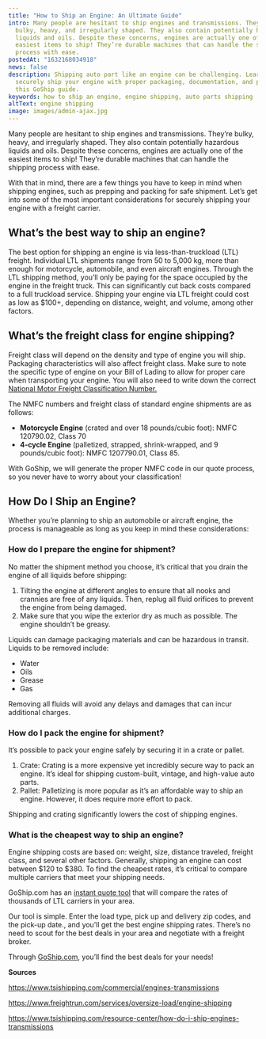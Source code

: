 ```yaml
---
title: "How to Ship an Engine: An Ultimate Guide"
intro: Many people are hesitant to ship engines and transmissions. They’re
  bulky, heavy, and irregularly shaped. They also contain potentially hazardous
  liquids and oils. Despite these concerns, engines are actually one of the
  easiest items to ship! They’re durable machines that can handle the shipping
  process with ease.
postedAt: "1632168034918"
news: false
description: Shipping auto part like an engine can be challenging. Learn how to
  securely ship your engine with proper packaging, documentation, and pricing in
  this GoShip guide.
keywords: how to ship an engine, engine shipping, auto parts shipping
altText: engine shipping
image: images/admin-ajax.jpg
---
```


Many people are hesitant to ship engines and transmissions. They’re bulky, heavy, and irregularly shaped. They also contain potentially hazardous liquids and oils. Despite these concerns, engines are actually one of the easiest items to ship! They’re durable machines that can handle the shipping process with ease.

With that in mind, there are a few things you have to keep in mind when shipping engines, such as prepping and packing for safe shipment. Let’s get into some of the most important considerations for securely shipping your engine with a freight carrier.

## What’s the best way to ship an engine?

The best option for shipping an engine is via less-than-truckload (LTL) freight. Individual LTL shipments range from 50 to 5,000 kg, more than enough for motorcycle, automobile, and even aircraft engines. Through the LTL shipping method, you’ll only be paying for the space occupied by the engine in the freight truck. This can significantly cut back costs compared to a full truckload service. Shipping your engine via LTL freight could cost as low as $100+, depending on distance, weight, and volume, among other factors.

## What’s the freight class for engine shipping?

Freight class will depend on the density and type of engine you will ship. Packaging characteristics will also affect freight class. Make sure to note the specific type of engine on your Bill of Lading to allow for proper care when transporting your engine. You will also need to write down the correct [National Motor Freight Classification Number.](http://www.nmfta.org/pages/nmfc)

The NMFC numbers and freight class of standard engine shipments are as follows:

* **Motorcycle Engine** (crated and over 18 pounds/cubic foot): NMFC 120790.02, Class 70
* **4-cycle Engine** (palletized, strapped, shrink-wrapped, and 9 pounds/cubic foot): NMFC 1207790.01, Class 85.

With GoShip, we will generate the proper NMFC code in our quote process, so you never have to worry about your classification!

## How Do I Ship an Engine?

Whether you’re planning to ship an automobile or aircraft engine, the process is manageable as long as you keep in mind these considerations:

### How do I prepare the engine for shipment?

No matter the shipment method you choose, it’s critical that you drain the engine of all liquids before shipping:

1. Tilting the engine at different angles to ensure that all nooks and crannies are free of any liquids. Then, replug all fluid orifices to prevent the engine from being damaged.
2. Make sure that you wipe the exterior dry as much as possible. The engine shouldn’t be greasy.

Liquids can damage packaging materials and can be hazardous in transit. Liquids to be removed include:

* Water
* Oils
* Grease
* Gas

Removing all fluids will avoid any delays and damages that can incur additional charges.

### How do I pack the engine for shipment?

It’s possible to pack your engine safely by securing it in a crate or pallet.

1. Crate: Crating is a more expensive yet incredibly secure way to pack an engine. It’s ideal for shipping custom-built, vintage, and high-value auto parts.
2. Pallet: Palletizing is more popular as it’s an affordable way to ship an engine. However, it does require more effort to pack.

Shipping and crating significantly lowers the cost of shipping engines.

### What is the cheapest way to ship an engine?

Engine shipping costs are based on: weight, size, distance traveled, freight class, and several other factors. Generally, shipping an engine can cost between $120 to $380. To find the cheapest rates, it’s critical to compare multiple carriers that meet your shipping needs.

GoShip.com has an [instant quote tool](https://www.goship.com/) that will compare the rates of thousands of LTL carriers in your area.

Our tool is simple. Enter the load type, pick up and delivery zip codes, and the pick-up date., and you’ll get the best engine shipping rates. There’s no need to scout for the best deals in your area and negotiate with a freight broker.

Through [GoShip.com](https://www.goship.com/), you’ll find the best deals for your needs!

**Sources**

https://www.tsishipping.com/commercial/engines-transmissions

https://www.freightrun.com/services/oversize-load/engine-shipping

https://www.tsishipping.com/resource-center/how-do-i-ship-engines-transmissions


